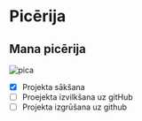 # Picērija

## Mana picērija

![pica](https://www.nicepng.com/png/full/68-689198_pizza-download-png-image-meat-pizza-png.png)
- [x] Projekta sākšana
- [ ] Proejekta izvilkšana uz gitHub
- [ ] Projekta izgrūšana uz github
